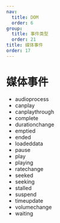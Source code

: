 ```yaml
---
nav:
  title: DOM
  order: 6
group:
  title: 事件类型
  order: 21
title: 媒体事件
order: 17
---
```


# 媒体事件

- audioprocess
- canplay
- canplaythrough
- complete
- durationchange
- emptied
- ended
- loadeddata
- pause
- play
- playing
- ratechange
- seeked
- seeking
- stalled
- suspend
- timeupdate
- volumechange
- waiting
